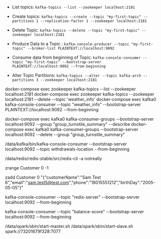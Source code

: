 - List topics: ```kafka-topics --list --zookeeper localhost:2181```

- Create topics: ```kafka-topics --create --topic "my-first-topic" --partitions 1 --replication-factor 1 --zookeeper localhost:2181```

- Delete Topic: ```kafka-topics --delete --topic "my-first-topic" --zookeeper localhost:2181```

- Produce Data to a Topic : ```kafka-console-producer --topic "my-first-topic" --broker-list PLAINTEXT://localhost:9092```

- Consume data from beginning of Topic: ```kafka-console-consumer --topic "my-first-topic" --bootstrap-server PLAINTEXT://localhost:9092 --from-beginning```

- Alter Topic Partitions: ```kafka-topics --alter --topic kafka-arch --partitions 3 --zookeeper localhost:2181```


docker-compose exec zookeeper kafka-topics --list --zookeeper localhost:2181
docker-compose exec zookeeper kafka-topics --zookeeper localhost:2181 --delete --topic 'weather_info'
docker-compose exec kafka0 kafka-console-consumer --topic "weather_info" --bootstrap-server PLAINTEXT://localhost:9092 --from-beginning

docker-compose exec kafka0 kafka-consumer-groups --bootstrap-server localhost:9092 --group "group_turnstile_summary" --describe
docker-compose exec kafka0 kafka-consumer-groups --bootstrap-server localhost:9092 --delete --group "group_turnstile_summary"


/data/kafka/bin/kafka-console-consumer --bootstrap-server localhost:9092 --topic withdrawals-location --from-beginning


/data/redis/redis-stable/src/redis-cli -a notreally

zrange Customer 0 -1

zadd Customer 0 "{\"customerName\":\"Sam Test 6\",\"email\":\"sam.test5@test.com\",\"phone\":\"18015551212\",\"birthDay\":\"2005-05-05\"}"

kafka-console-consumer --topic "redis-server" --bootstrap-server localhost:9092 --from-beginning

kafka-console-consumer --topic "balance-score" --bootstrap-server localhost:9092 --from-beginning

/data/spark/sbin/start-master.sh
/data/spark/sbin/start-slave.sh spark://73201679f328:7077